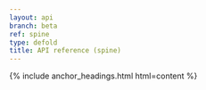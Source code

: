```yaml
---
layout: api
branch: beta
ref: spine
type: defold
title: API reference (spine)
---
```

{% include anchor_headings.html html=content %}